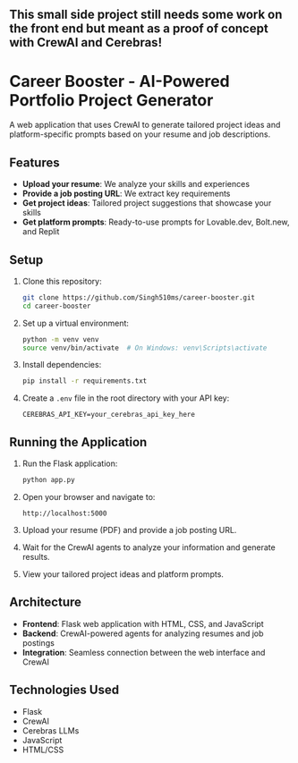 ## This small side project still needs some work on the front end but meant as a proof of concept with CrewAI and Cerebras!

# Career Booster - AI-Powered Portfolio Project Generator

A web application that uses CrewAI to generate tailored project ideas and platform-specific prompts based on your resume and job descriptions.

## Features

- **Upload your resume**: We analyze your skills and experiences
- **Provide a job posting URL**: We extract key requirements
- **Get project ideas**: Tailored project suggestions that showcase your skills
- **Get platform prompts**: Ready-to-use prompts for Lovable.dev, Bolt.new, and Replit

## Setup

1. Clone this repository:
   ```bash
   git clone https://github.com/Singh510ms/career-booster.git
   cd career-booster
   ```

2. Set up a virtual environment:
   ```bash
   python -m venv venv
   source venv/bin/activate  # On Windows: venv\Scripts\activate
   ```

3. Install dependencies:
   ```bash
   pip install -r requirements.txt
   ```

4. Create a `.env` file in the root directory with your API key:
   ```
   CEREBRAS_API_KEY=your_cerebras_api_key_here
   ```

## Running the Application

1. Run the Flask application:
   ```bash
   python app.py
   ```

2. Open your browser and navigate to:
   ```
   http://localhost:5000
   ```

3. Upload your resume (PDF) and provide a job posting URL.

4. Wait for the CrewAI agents to analyze your information and generate results.

5. View your tailored project ideas and platform prompts.

## Architecture

- **Frontend**: Flask web application with HTML, CSS, and JavaScript
- **Backend**: CrewAI-powered agents for analyzing resumes and job postings
- **Integration**: Seamless connection between the web interface and CrewAI

## Technologies Used

- Flask
- CrewAI
- Cerebras LLMs
- JavaScript
- HTML/CSS
